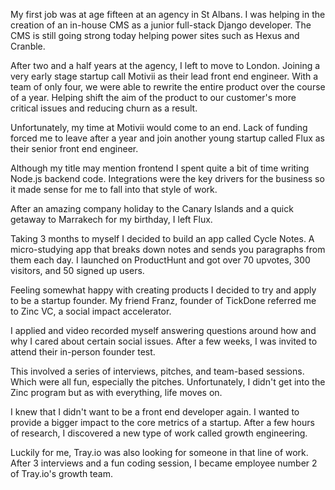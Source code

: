 My first job was at age fifteen at an agency in St Albans. I was helping in the creation of an in-house CMS as a junior full-stack Django developer. The CMS is still going strong today helping power sites such as Hexus and Cranble.

After two and a half years at the agency, I left to move to London. Joining a very early stage startup call Motivii as their lead front end engineer. With a team of only four, we were able to rewrite the entire product over the course of a year. Helping shift the aim of the product to our customer's more critical issues and reducing churn as a result.

Unfortunately, my time at Motivii would come to an end. Lack of funding forced me to leave after a year and join another young startup called Flux as their senior front end engineer. 

Although my title may mention frontend I spent quite a bit of time writing Node.js backend code. Integrations were the key drivers for the business so it made sense for me to fall into that style of work.

After an amazing company holiday to the Canary Islands and a quick getaway to Marrakech for my birthday, I left Flux.

Taking 3 months to myself I decided to build an app called Cycle Notes. A micro-studying app that breaks down notes and sends you paragraphs from them each day. I launched on ProductHunt and got over 70 upvotes, 300 visitors, and 50 signed up users.

Feeling somewhat happy with creating products I decided to try and apply to be a startup founder. My friend Franz, founder of TickDone referred me to Zinc VC, a social impact accelerator.

I applied and video recorded myself answering questions around how and why I cared about certain social issues. After a few weeks, I was invited to attend their in-person founder test. 

This involved a series of interviews, pitches, and team-based sessions. Which were all fun, especially the pitches. Unfortunately, I didn't get into the Zinc program but as with everything, life moves on.

I knew that I didn't want to be a front end developer again. I wanted to provide a bigger impact to the core metrics of a startup. After a few hours of research, I discovered a new type of work called growth engineering.

Luckily for me, Tray.io was also looking for someone in that line of work. After 3 interviews and a fun coding session, I became employee number 2 of Tray.io's growth team.